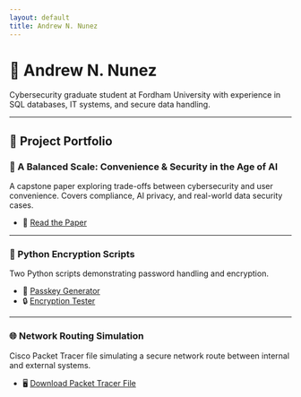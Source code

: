 ```yaml
---
layout: default
title: Andrew N. Nunez
---
```


# 👋 Andrew N. Nunez

Cybersecurity graduate student at Fordham University with experience in SQL databases, IT systems, and secure data handling.

---

## 🧪 Project Portfolio

### 📖 A Balanced Scale: Convenience & Security in the Age of AI
A capstone paper exploring trade-offs between cybersecurity and user convenience. Covers compliance, AI privacy, and real-world data security cases.

- 📄 [Read the Paper](projects/balanced_scale.docx)

---

### 🔐 Python Encryption Scripts
Two Python scripts demonstrating password handling and encryption.

- 🧠 [Passkey Generator](PasskeyandEncryptionExample.py)
- 🔒 [Encryption Tester](EncryptionTest.py)

---

### 🌐 Network Routing Simulation
Cisco Packet Tracer file simulating a secure network route between internal and external systems.

- 🖥️ [Download Packet Tracer File](NetworkRoutingExample.pkt)
